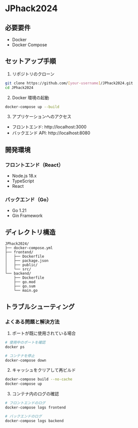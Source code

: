 # JPhack2024

## 必要要件

- Docker
- Docker Compose

## セットアップ手順

1. リポジトリのクローン

```bash
git clone https://github.com/[your-username]/JPhack2024.git
cd JPhack2024
```

2. Docker 環境の起動

```bash
docker-compose up --build
```

3. アプリケーションへのアクセス

- フロントエンド: http://localhost:3000
- バックエンド API: http://localhost:8080

## 開発環境

### フロントエンド（React）

- Node.js 18.x
- TypeScript
- React

### バックエンド（Go）

- Go 1.21
- Gin Framework

## ディレクトリ構造

```
JPhack2024/
├── docker-compose.yml
├── frontend/
│   ├── Dockerfile
│   ├── package.json
│   ├── public/
│   └── src/
└── backend/
    ├── Dockerfile
    ├── go.mod
    ├── go.sum
    └── main.go
```

## トラブルシューティング

### よくある問題と解決方法

1. ポートが既に使用されている場合

```bash
# 使用中のポートを確認
docker ps

# コンテナを停止
docker-compose down
```

2. キャッシュをクリアして再ビルド

```bash
docker-compose build --no-cache
docker-compose up
```

3. コンテナ内のログの確認

```bash
# フロントエンドのログ
docker-compose logs frontend

# バックエンドのログ
docker-compose logs backend
```
